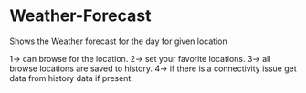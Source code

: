 # Weather-Forecast
Shows the Weather forecast for the day for given location

1-> can browse for the location.
2-> set your favorite locations.
3-> all browse locations are saved to history.
4-> if there is a connectivity issue get data from history data if present.
